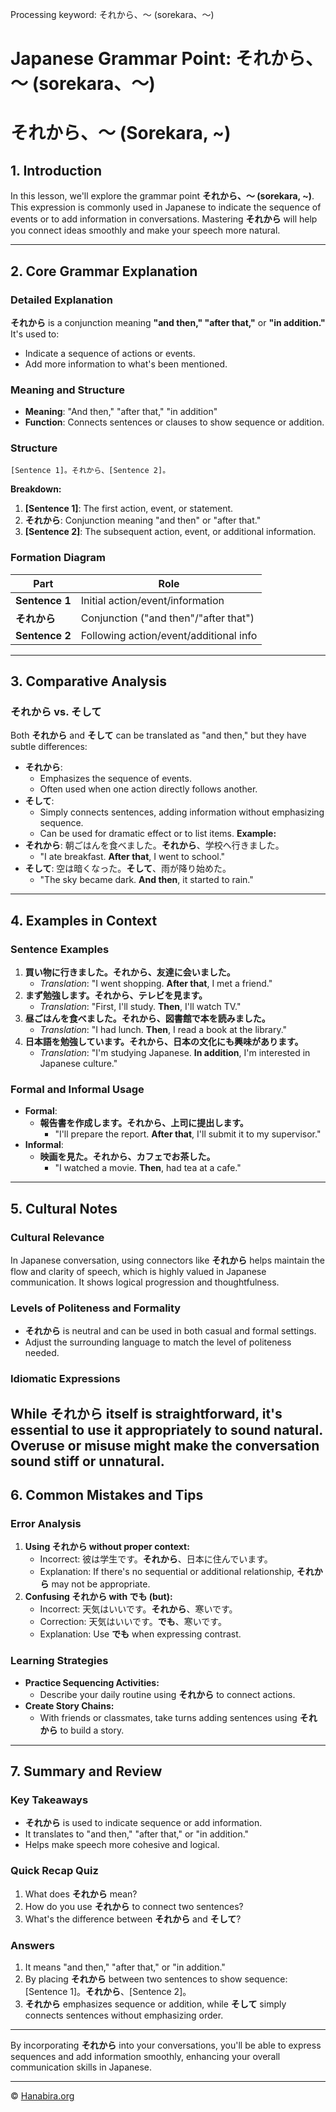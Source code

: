Processing keyword: それから、～ (sorekara、～)
# Japanese Grammar Point: それから、～ (sorekara、～)
# それから、～ (Sorekara, ~)
## 1. Introduction
In this lesson, we'll explore the grammar point **それから、～ (sorekara, ~)**. This expression is commonly used in Japanese to indicate the sequence of events or to add information in conversations. Mastering **それから** will help you connect ideas smoothly and make your speech more natural.

---
## 2. Core Grammar Explanation
### Detailed Explanation
**それから** is a conjunction meaning **"and then," "after that,"** or **"in addition."** It's used to:
- Indicate a sequence of actions or events.
- Add more information to what's been mentioned.
### Meaning and Structure
- **Meaning**: "And then," "after that," "in addition"
- **Function**: Connects sentences or clauses to show sequence or addition.
### Structure
```
[Sentence 1]。それから、[Sentence 2]。
```
**Breakdown:**
1. **[Sentence 1]**: The first action, event, or statement.
2. **それから**: Conjunction meaning "and then" or "after that."
3. **[Sentence 2]**: The subsequent action, event, or additional information.
### Formation Diagram
| Part               | Role                                    |
|--------------------|-----------------------------------------|
| **Sentence 1**     | Initial action/event/information        |
| **それから**        | Conjunction ("and then"/"after that")    |
| **Sentence 2**     | Following action/event/additional info  |
---
## 3. Comparative Analysis
### それから vs. そして
Both **それから** and **そして** can be translated as "and then," but they have subtle differences:
- **それから**:
  - Emphasizes the sequence of events.
  - Often used when one action directly follows another.
- **そして**:
  - Simply connects sentences, adding information without emphasizing sequence.
  - Can be used for dramatic effect or to list items.
**Example:**
- **それから**: 朝ごはんを食べました。**それから**、学校へ行きました。
  - "I ate breakfast. **After that**, I went to school."
- **そして**: 空は暗くなった。**そして**、雨が降り始めた。
  - "The sky became dark. **And then**, it started to rain."
---
## 4. Examples in Context
### Sentence Examples
1. **買い物に行きました。**それから**、友達に会いました。**
   - *Translation*: "I went shopping. **After that**, I met a friend."
2. **まず勉強します。**それから**、テレビを見ます。**
   - *Translation*: "First, I'll study. **Then**, I'll watch TV."
3. **昼ごはんを食べました。**それから**、図書館で本を読みました。**
   - *Translation*: "I had lunch. **Then**, I read a book at the library."
4. **日本語を勉強しています。**それから**、日本の文化にも興味があります。**
   - *Translation*: "I'm studying Japanese. **In addition**, I'm interested in Japanese culture."
### Formal and Informal Usage
- **Formal**:
  - **報告書を作成します。**それから**、上司に提出します。**
    - "I'll prepare the report. **After that**, I'll submit it to my supervisor."
- **Informal**:
  - **映画を見た。**それから**、カフェでお茶した。**
    - "I watched a movie. **Then**, had tea at a cafe."
---
## 5. Cultural Notes
### Cultural Relevance
In Japanese conversation, using connectors like **それから** helps maintain the flow and clarity of speech, which is highly valued in Japanese communication. It shows logical progression and thoughtfulness.
### Levels of Politeness and Formality
- **それから** is neutral and can be used in both casual and formal settings.
- Adjust the surrounding language to match the level of politeness needed.
### Idiomatic Expressions
While **それから** itself is straightforward, it's essential to use it appropriately to sound natural. Overuse or misuse might make the conversation sound stiff or unnatural.
---
## 6. Common Mistakes and Tips
### Error Analysis
1. **Using それから without proper context:**
   - Incorrect: 彼は学生です。**それから**、日本に住んでいます。
   - Explanation: If there's no sequential or additional relationship, **それから** may not be appropriate.
2. **Confusing それから with でも (but):**
   - Incorrect: 天気はいいです。**それから**、寒いです。
   - Correction: 天気はいいです。**でも**、寒いです。
   - Explanation: Use **でも** when expressing contrast.
### Learning Strategies
- **Practice Sequencing Activities:**
  - Describe your daily routine using **それから** to connect actions.
- **Create Story Chains:**
  - With friends or classmates, take turns adding sentences using **それから** to build a story.
---
## 7. Summary and Review
### Key Takeaways
- **それから** is used to indicate sequence or add information.
- It translates to "and then," "after that," or "in addition."
- Helps make speech more cohesive and logical.
### Quick Recap Quiz
1. What does **それから** mean?
2. How do you use **それから** to connect two sentences?
3. What's the difference between **それから** and **そして**?
### Answers
1. It means "and then," "after that," or "in addition."
2. By placing **それから** between two sentences to show sequence: [Sentence 1]。**それから**、[Sentence 2]。
3. **それから** emphasizes sequence or addition, while **そして** simply connects sentences without emphasizing order.
---
By incorporating **それから** into your conversations, you'll be able to express sequences and add information smoothly, enhancing your overall communication skills in Japanese.


---

© [Hanabira.org](https://hanabira.org)

